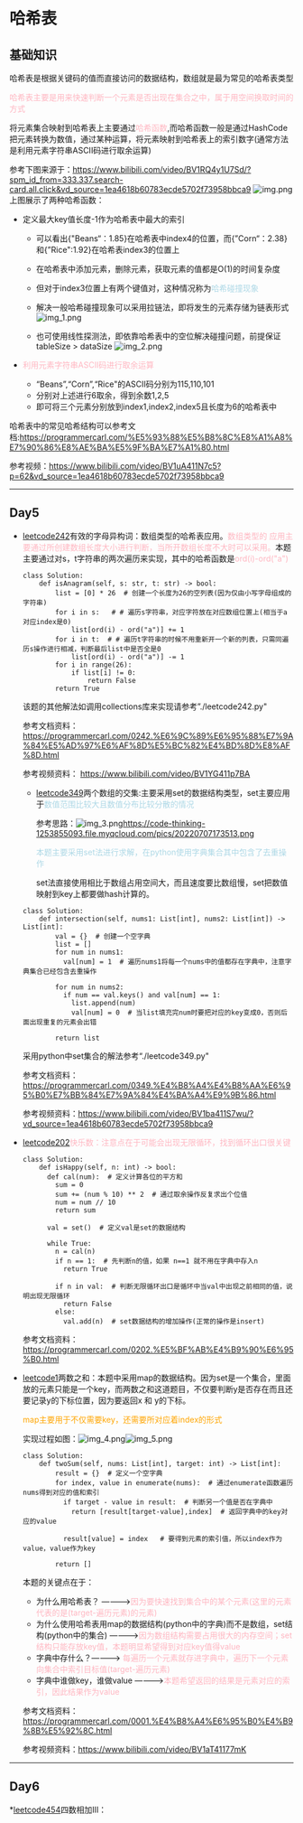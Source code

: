 # 哈希表

## 基础知识

哈希表是根据关键码的值而直接访问的数据结构，数组就是最为常见的哈希表类型

<font color ="LightPink">哈希表主要是用来快速判断一个元素是否出现在集合之中，属于用空间换取时间的方式</font>

将元素集合映射到哈希表上主要通过<font color ="LightPink">哈希函数</font>,而哈希函数一般是通过HashCode把元素转换为数值，通过某种运算，将元素映射到哈希表上的索引数字(通常方法是利用元素字符串ASCII码进行取余运算)

参考下图来源于：https://www.bilibili.com/video/BV1RQ4y1U7Sd/?spm_id_from=333.337.search-card.all.click&vd_source=1ea4618b60783ecde5702f73958bbca9
![img.png](img.png)
上图展示了两种哈希函数：

* 定义最大key值长度-1作为哈希表中最大的索引

  * 可以看出{"Beans“：1.85}在哈希表中index4的位置，而{”Corn“：2.38}和{”Rice":1.92}在哈希表index3的位置上
  * 在哈希表中添加元素，删除元素，获取元素的值都是O(1)的时间复杂度
  * 但对于index3位置上有两个键值对，这种情况称为<font color ="LightBlue">哈希碰撞现象</font>
  * 解决一般哈希碰撞现象可以采用拉链法，即将发生的元素存储为链表形式
    ![img_1.png](img_1.png)
  
  * 也可使用线性探测法，即依靠哈希表中的空位解决碰撞问题，前提保证tableSize > dataSize
    ![img_2.png](img_2.png)
  
* <font color ="LightPink">利用元素字符串ASCII码进行取余运算</font>
    * “Beans”,“Corn”,“Rice"的ASCII码分别为115,110,101
    * 分别对上述进行6取余，得到余数1,2,5
    * 即可将三个元素分别放到index1,index2,index5且长度为6的哈希表中

哈希表中的常见哈希结构可以参考文档:https://programmercarl.com/%E5%93%88%E5%B8%8C%E8%A1%A8%E7%90%86%E8%AE%BA%E5%9F%BA%E7%A1%80.html

参考视频：https://www.bilibili.com/video/BV1uA411N7c5?p=62&vd_source=1ea4618b60783ecde5702f73958bbca9

---

## Day5

* [leetcode242](https://leetcode.cn/problems/valid-anagram/)有效的字母异构词：数组类型的哈希表应用。<font color ="LightPink">数组类型的
应用主要通过所创建数组长度大小进行判断，当所开数组长度不大时可以采用。</font>本题主要通过对s，t字符串的两次遍历来实现，其中的哈希函数是<font color ="LightPink">ord(i)-ord("a")</font>
  ```
  class Solution:
      def isAnagram(self, s: str, t: str) -> bool:
          list = [0] * 26  # 创建一个长度为26的空列表(因为仅由小写字母组成的字符串)
          for i in s:   # # 遍历s字符串，对应字符放在对应数组位置上(相当于a对应index是0)
              list[ord(i) - ord("a")] += 1
          for i in t:  # # 遍历t字符串的时候不用重新开一个新的列表，只需同遍历s操作进行相减，判断最后list中是否全是0
              list[ord(i) - ord("a")] -= 1
          for i in range(26):
              if list[i] != 0:
                  return False
          return True
  ```

  该题的其他解法如调用collections库来实现请参考”./leetcode242.py"

  参考文档资料：https://programmercarl.com/0242.%E6%9C%89%E6%95%88%E7%9A%84%E5%AD%97%E6%AF%8D%E5%BC%82%E4%BD%8D%E8%AF%8D.html 

  参考视频资料： https://www.bilibili.com/video/BV1YG411p7BA
  * [leetcode349](https://leetcode.cn/problems/intersection-of-two-arrays/)两个数组的交集:主要采用set的数据结构类型，set主要应用于<font color ="LightBlue">数值范围比较大且数值分布比较分散的情况</font>

    参考思路：![img_3.png](img_3.png)https://code-thinking-1253855093.file.myqcloud.com/pics/20220707173513.png

    <font color ="LightBlue">本题主要采用set法进行求解，在python使用字典集合其中包含了去重操作</font>
  
    set法直接使用相比于数组占用空间大，而且速度要比数组慢，set把数值映射到key上都要做hash计算的。
  ```
  class Solution:
      def intersection(self, nums1: List[int], nums2: List[int]) -> List[int]:
          val = {}  # 创建一个空字典
          list = []
          for num in nums1:
            val[num] = 1  # 遍历nums1将每一个nums中的值都存在字典中，注意字典集合已经包含去重操作
          
          for num in nums2:
            if num == val.keys() and val[num] == 1:
              list.append(num)
              val[num] = 0  # 当list填充完num时要把对应的key变成0，否则后面出现重复的元素会出错
          
          return list
  ```
  采用python中set集合的解法参考“./leetcode349.py"
  
  参考文档资料：https://programmercarl.com/0349.%E4%B8%A4%E4%B8%AA%E6%95%B0%E7%BB%84%E7%9A%84%E4%BA%A4%E9%9B%86.html

  参考视频资料：https://www.bilibili.com/video/BV1ba411S7wu/?vd_source=1ea4618b60783ecde5702f73958bbca9
* [leetcode202](https://leetcode.cn/problems/happy-number/)<font color ="LightPink">快乐数：注意点在于可能会出现无限循环，找到循环出口很关键</font>
  ```
  class Solution:
      def isHappy(self, n: int) -> bool:
        def cal(num):  # 定义计算各位的平方和
          sum = 0
          sum += (num % 10) ** 2  # 通过取余操作反复求出个位值
          num = num // 10
          return sum
        
        val = set()  # 定义val是set的数据结构
        
        while True:
          n = cal(n)
          if n == 1:  # 先判断n的值，如果 n==1 就不用在字典中存入n
            return True
          
          if n in val:  # 判断无限循环出口是循环中当val中出现之前相同的值，说明出现无限循环
            return False
          else:
            val.add(n)  # set数据结构的增加操作(正常的操作是insert)
  ```
  
  参考文档资料：https://programmercarl.com/0202.%E5%BF%AB%E4%B9%90%E6%95%B0.html
* [leetcode1](https://leetcode.cn/problems/two-sum/)两数之和：本题中采用map的数据结构。因为set是一个集合，里面放的元素只能是一个key，而两数之和这道题目，不仅要判断y是否存在而且还要记录y的下标位置，因为要返回x 和 y的下标。

  <font color="orange">map主要用于不仅需要key，还需要所对应着index的形式</font>
  
  实现过程如图：![img_4.png](img_4.png)![img_5.png](img_5.png)
  ```
  class Solution:
      def twoSum(self, nums: List[int], target: int) -> List[int]:
          result = {}  # 定义一个空字典
          for index, value in enumerate(nums):  # 通过enumerate函数遍历nums得到对应的值和索引
            if target - value in result:  # 判断另一个值是否在字典中
              return [result[target-value],index]  # 返回字典中的key对应的value
            
            result[value] = index   # 要得到元素的索引值，所以index作为value，value作为key
          
          return []
  ```
  
  本题的关键点在于：
    * 为什么用哈希表？ ————><font color="LightPink">因为要快速找到集合中的某个元素(这里的元素代表的是(target-遍历元素)的元素)</font>
    * 为什么使用哈希表用map的数据结构(python中的字典)而不是数组，set结构(python中的集合) ————><font color="LightPink">因为数组结构需要占用很大的内存空间；set结构只能存放key值，本题明显希望得到对应key值得value</font>
    * 字典中存什么？————> <font color="LightPink">每遍历一个元素就存进字典中，遍历下一个元素向集合中索引目标值(target-遍历元素)</font>
    * 字典中谁做key，谁做value ————><font color="LightPink">本题希望返回的结果是元素对应的索引，因此结果作为value</font>
  
  参考文档资料：https://programmercarl.com/0001.%E4%B8%A4%E6%95%B0%E4%B9%8B%E5%92%8C.html
  
  参考视频资料：https://www.bilibili.com/video/BV1aT41177mK

---

## Day6

*[leetcode454](https://leetcode.cn/problems/4sum-ii/)四数相加Ⅲ：